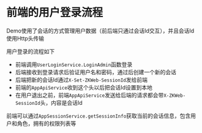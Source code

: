 # 前端的用户登录流程

Demo使用了会话的方式管理用户数据（前后端只通过会话Id交互），并且会话Id使用Http头传输

用户登录的流程如下

- 前端调用`UserLoginService.LoginAdmin`函数登录
- 后端接收到登录请求后验证用户名和密码，通过后创建一个新的会话
- 后端把新的会话Id通过`X-Set-ZKWeb-SessionId`发给前端
- 前端的`AppApiService`收到这个头以后把会话Id设置到本地
- 在用户退出之前，前端`AppApiService`发送给后端的请求都会带`X-ZKWeb-SessionId`头，内容是会话Id

前端可以通过`AppSessionService.getSessionInfo`获取当前的会话信息，包含用户和角色，拥有的权限列表等
